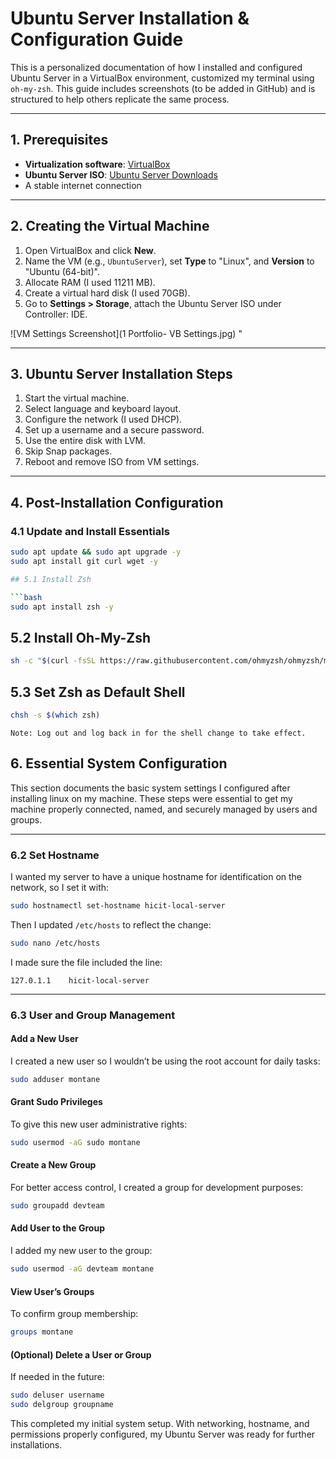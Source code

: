# Ubuntu Server Installation & Configuration Guide

This is a personalized documentation of how I installed and configured Ubuntu Server in a VirtualBox environment, customized my terminal using `oh-my-zsh`. This guide includes screenshots (to be added in GitHub) and is structured to help others replicate the same process.

---

## 1. Prerequisites

- **Virtualization software**: [VirtualBox](https://www.virtualbox.org/)
- **Ubuntu Server ISO**: [Ubuntu Server Downloads](https://ubuntu.com/download/server)
- A stable internet connection


---

## 2. Creating the Virtual Machine

1. Open VirtualBox and click **New**.
2. Name the VM (e.g., `UbuntuServer`), set **Type** to "Linux", and **Version** to "Ubuntu (64-bit)".
3. Allocate RAM (I used 11211 MB).
4. Create a virtual hard disk (I used 70GB).
5. Go to **Settings > Storage**, attach the Ubuntu Server ISO under Controller: IDE. 

![VM Settings Screenshot](1 Portfolio- VB Settings.jpg) "

---

## 3. Ubuntu Server Installation Steps

1. Start the virtual machine.
2. Select language and keyboard layout.
3. Configure the network (I used DHCP).
4. Set up a username and a secure password.
5. Use the entire disk with LVM.
6. Skip Snap packages.
7. Reboot and remove ISO from VM settings.



---

## 4. Post-Installation Configuration

### 4.1 Update and Install Essentials

```bash
sudo apt update && sudo apt upgrade -y
sudo apt install git curl wget -y

## 5.1 Install Zsh

```bash
sudo apt install zsh -y
```

## 5.2 Install Oh-My-Zsh

```bash
sh -c "$(curl -fsSL https://raw.githubusercontent.com/ohmyzsh/ohmyzsh/master/tools/install.sh)"
```

## 5.3 Set Zsh as Default Shell

```bash
chsh -s $(which zsh)
```

```text
Note: Log out and log back in for the shell change to take effect.
```

## 6. Essential System Configuration

This section documents the basic system settings I configured after installing linux on my machine. These steps were essential to get my machine properly connected, named, and securely managed by users and groups.

---


### 6.2 Set Hostname

I wanted my server to have a unique hostname for identification on the network, so I set it with:

```bash
sudo hostnamectl set-hostname hicit-local-server
```

Then I updated `/etc/hosts` to reflect the change:

```bash
sudo nano /etc/hosts
```

I made sure the file included the line:

```
127.0.1.1    hicit-local-server
```

---

### 6.3 User and Group Management

#### Add a New User

I created a new user so I wouldn’t be using the root account for daily tasks:

```bash
sudo adduser montane
```

#### Grant Sudo Privileges

To give this new user administrative rights:

```bash
sudo usermod -aG sudo montane
```

#### Create a New Group

For better access control, I created a group for development purposes:

```bash
sudo groupadd devteam
```

#### Add User to the Group

I added my new user to the group:

```bash
sudo usermod -aG devteam montane
```

#### View User’s Groups

To confirm group membership:

```bash
groups montane
```

#### (Optional) Delete a User or Group

If needed in the future:

```bash
sudo deluser username
sudo delgroup groupname
```

This completed my initial system setup. With networking, hostname, and permissions properly configured, my Ubuntu Server was ready for further installations.
